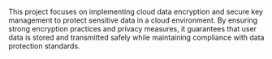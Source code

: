 This project focuses on implementing cloud data encryption and secure key management to protect sensitive data in a cloud environment. By ensuring strong encryption practices and privacy measures, it guarantees that user data is stored and transmitted safely while maintaining compliance with data protection standards.
